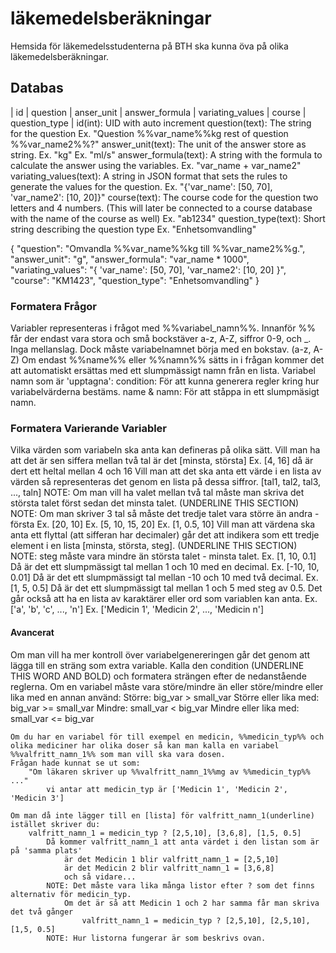 # läkemedelsberäkningar
Hemsida för läkemedelsstudenterna på BTH ska kunna öva på olika läkemedelsberäkningar.


## Databas

| id | question | anser_unit | answer_formula | variating_values | course | question_type |
id(int): UID with auto increment
question(text): The string for the question
    Ex. "Question %%var_name%%kg rest of question %%var_name2%%?"
answer_unit(text): The unit of the answer store as string.
    Ex. "kg"
    Ex. "ml/s"
answer_formula(text): A string with the formula to calculate the answer using the variables.
    Ex. "var_name + var_name2"
variating_values(text): A string in JSON format that sets the rules to generate the values for the question.
    Ex. "{'var_name': [50, 70], 'var_name2': [10, 20]}"
course(text): The course code for the question two letters and 4 numbers. (This will later be connected to a course database with the name of the course as well)
    Ex. "ab1234"
question_type(text): Short string describing the question type
    Ex. "Enhetsomvandling"

{
    "question": "Omvandla %%var_name%%kg till %%var_name2%%g.",
    "answer_unit": "g",
    "answer_formula": "var_name * 1000",
    "variating_values": "{ 'var_name': [50, 70], 'var_name2': [10, 20] }",
    "course": "KM1423",
    "question_type": "Enhetsomvandling"
}

### Formatera Frågor
Variabler representeras i frågot med %%variabel_namn%%.
    Innanför %% får der endast vara stora och små bockstäver a-z, A-Z, siffror 0-9, och _. Inga mellanslag.
    Dock måste variabelnamnet börja med en bokstav. (a-z, A-Z)
    Om endast %%name%% eller %%namn%% sätts in i frågan kommer det att automatiskt ersättas med ett slumpmässigt namn från en lista.
    Variabel namn som är 'upptagna':
        condition: För att kunna generera regler kring hur variabelvärderna bestäms.
        name & namn: För att ståppa in ett slumpmäsigt namn.

### Formatera Varierande Variabler
Vilka värden som variabeln ska anta kan defineras på olika sätt.
    Vill man ha att det är sen siffera mellan två tal är det [minsta, största]
        Ex. [4, 16] då är dert ett heltal mellan 4 och 16
    Vill man att det ska anta ett värde i en lista av värden så representeras det genom en lista på dessa siffror. [tal1, tal2, tal3, ..., taln]
        NOTE: Om man vill ha valet mellan två tal måste man skriva det största talet först sedan det minsta talet. (UNDERLINE THIS SECTION)
        NOTE: Om man skriver 3 tal så måste det tredje talet vara större än andra - första
        Ex. [20, 10]
        Ex. [5, 10, 15, 20]
        Ex. [1, 0.5, 10]
    Vill man att värdena ska anta ett flyttal (att sifferan har decimaler) går det att indikera som ett tredje element i en lista [minsta, största, steg]. (UNDERLINE THIS SECTION) 
        NOTE: steg måste vara mindre än största talet - minsta talet.
        Ex. [1, 10, 0.1] Då är det ett slumpmässigt tal mellan 1 och 10 med en decimal.
        Ex. [-10, 10, 0.01] Då är det ett slumpmässigt tal mellan -10 och 10 med två decimal.
        Ex. [1, 5, 0.5] Då är det ett slumpmässigt tal mellan 1 och 5 med steg av 0.5.
    Det går också att ha en lista av karaktärer eller ord som variablen kan anta.
        Ex. ['a', 'b', 'c', ..., 'n']
        Ex. ['Medicin 1', 'Medicin 2', ..., 'Medicin n']

#### Avancerat
Om man vill ha mer kontroll över variabelgenereringen går det genom att lägga till en sträng som extra variable. Kalla den condition (UNDERLINE THIS WORD AND BOLD) och formatera strängen efter de nedanstående reglerna.
    Om en variabel måste vara störe/mindre än eller störe/mindre eller lika med en annan använd:
        Större: big_var > small_var
        Större eller lika med: big_var >= small_var
        Mindre: small_var < big_var
        Mindre eller lika med: small_var <= big_var

    Om du har en variabel för till exempel en medicin, %%medicin_typ%% och olika mediciner har olika doser så kan man kalla en variabel %%valfritt_namn_1%% som man vill ska vara dosen. 
    Frågan hade kunnat se ut som:
        "Om läkaren skriver up %%valfritt_namn_1%%mg av %%medicin_typ%% ..."
            vi antar att medicin_typ är ['Medicin 1', 'Medicin 2', 'Medicin 3']

    Om man då inte lägger till en [lista] för valfritt_namn_1(underline) istället skriver du:
        valfritt_namn_1 = medicin_typ ? [2,5,10], [3,6,8], [1,5, 0.5]
            Då kommer valfritt_namn_1 att anta värdet i den listan som är på 'samma plats'
                är det Medicin 1 blir valfritt_namn_1 = [2,5,10]
                är det Medicin 2 blir valfritt_namn_1 = [3,6,8]
                och så vidare...
            NOTE: Det måste vara lika många listor efter ? som det finns alternativ för medicin_typ.
                Om det är så att Medicin 1 och 2 har samma får man skriva det två gånger
                    valfritt_namn_1 = medicin_typ ? [2,5,10], [2,5,10], [1,5, 0.5]
            NOTE: Hur listorna fungerar är som beskrivs ovan.


    



